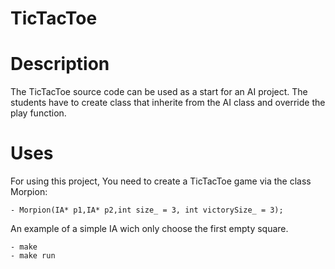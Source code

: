 # TicTacToe

# Description

The TicTacToe source code can be used as a start for an AI project. The students have to create class that inherite from the AI class and override the play function.

# Uses

For using this project, You need to create a TicTacToe game via the class Morpion:

	- Morpion(IA* p1,IA* p2,int size_ = 3, int victorySize_ = 3);

An example of a simple IA wich only choose the first empty square.
	
	- make 
	- make run